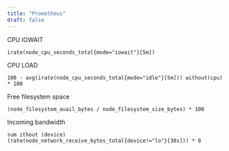 ```yaml
---
title: "Prometheus"
draft: false
---
```


CPU IOWAIT

```text
irate(node_cpu_seconds_total{mode="iowait"}[5m])
```

CPU LOAD

```text
100 - avg(irate(node_cpu_seconds_total{mode="idle"}[5m])) without(cpu) * 100
```

Free filesystem space

```text
(node_filesystem_avail_bytes / node_filesystem_size_bytes) * 100
```

Incoming bandwidth

```text
sum ithout (device) (rate(node_network_receive_bytes_total{device!="lo"}[30s])) * 8
```
